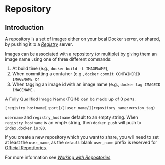 <!--[metadata]>
+++
draft = true
title = "Repository"
description = "Definition of an Repository"
keywords = ["containers, concepts, explanation, image, repository,  container"]
[menu.main]
parent = "identifier"
+++
<![end-metadata]-->

# Repository

## Introduction

A repository is a set of images either on your local Docker server, or
shared, by pushing it to a [*Registry*](/terms/registry/#registry-def)
server.

Images can be associated with a repository (or multiple) by giving them
an image name using one of three different commands:

1. At build time (e.g., `docker build -t IMAGENAME`),
2. When committing a container (e.g.,
   `docker commit CONTAINERID IMAGENAME`) or
3. When tagging an image id with an image name (e.g.,
   `docker tag IMAGEID IMAGENAME`).

A Fully Qualified Image Name (FQIN) can be made up of 3 parts:

`[registry_hostname[:port]/][user_name/](repository_name:version_tag)`

`username` and `registry_hostname` default to an empty string. When
`registry_hostname` is an empty string, then `docker push` will push to
`index.docker.io:80`.

If you create a new repository which you want to share, you will need to
set at least the `user_name`, as the `default` blank `user_name` prefix is
reserved for [Official Repositories](/docker-hub/official_repos).

For more information see [*Working with
Repositories*](/userguide/dockerrepos/#working-with-the-repository)
